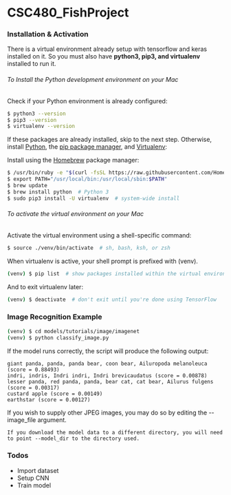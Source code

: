 # CSC480_FishProject

### Installation & Activation

There is a virtual environment already setup with tensorflow and keras installed on it. So you must also have **python3, pip3, and virtualenv** installed to run it.

###### To Install the Python development environment on your *Mac*
Check if your Python environment is already configured:

```sh
$ python3 --version
$ pip3 --version
$ virtualenv --version
```

If these packages are already installed, skip to the next step.
Otherwise, install [Python](https://www.python.org/), the [pip package manager](https://pip.pypa.io/en/stable/installing/), and [Virtualenv](https://virtualenv.pypa.io/en/stable/):

Install using the [Homebrew](https://brew.sh/) package manager:
```sh
$ /usr/bin/ruby -e "$(curl -fsSL https://raw.githubusercontent.com/Homebrew/install/master/install)"
$ export PATH="/usr/local/bin:/usr/local/sbin:$PATH"
$ brew update
$ brew install python  # Python 3
$ sudo pip3 install -U virtualenv  # system-wide install
```

###### To activate the virtual environment on your *Mac*
Activate the virtual environment using a shell-specific command:

```sh
$ source ./venv/bin/activate  # sh, bash, ksh, or zsh
```
When virtualenv is active, your shell prompt is prefixed with (venv).
```sh
(venv) $ pip list  # show packages installed within the virtual environment
```
And to exit virtualenv later:
```sh
(venv) $ deactivate  # don't exit until you're done using TensorFlow
```
### Image Recognition Example 
```sh
(venv) $ cd models/tutorials/image/imagenet
(venv) $ python classify_image.py
```
If the model runs correctly, the script will produce the following output:
```
giant panda, panda, panda bear, coon bear, Ailuropoda melanoleuca (score = 0.88493)
indri, indris, Indri indri, Indri brevicaudatus (score = 0.00878)
lesser panda, red panda, panda, bear cat, cat bear, Ailurus fulgens (score = 0.00317)
custard apple (score = 0.00149)
earthstar (score = 0.00127)
```
If you wish to supply other JPEG images, you may do so by editing the --image_file argument.
```
If you download the model data to a different directory, you will need to point --model_dir to the directory used.
```

### Todos
- Import dataset
- Setup CNN
- Train model 
